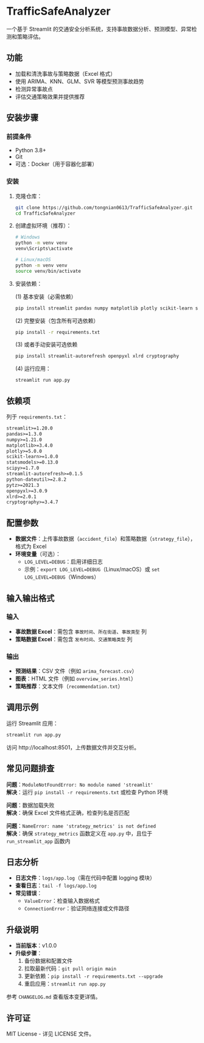 # TrafficSafeAnalyzer

一个基于 Streamlit 的交通安全分析系统，支持事故数据分析、预测模型、异常检测和策略评估。

## 功能

- 加载和清洗事故与策略数据（Excel 格式）
- 使用 ARIMA、KNN、GLM、SVR 等模型预测事故趋势
- 检测异常事故点
- 评估交通策略效果并提供推荐

## 安装步骤

### 前提条件

- Python 3.8+
- Git
- 可选：Docker（用于容器化部署）

### 安装

1. 克隆仓库：
   ```bash
   git clone https://github.com/tongnian0613/TrafficSafeAnalyzer.git
   cd TrafficSafeAnalyzer
   ```

2. 创建虚拟环境（推荐）：
   ```bash
   # Windows
   python -m venv venv
   venv\Scripts\activate
   
   # Linux/macOS
   python -m venv venv
   source venv/bin/activate
   ```

3. 安装依赖：

   (1) 基本安装（必需依赖）

   ```bash
   pip install streamlit pandas numpy matplotlib plotly scikit-learn statsmodels scipy
   ```

   (2) 完整安装（包含所有可选依赖）

   ```bash
   pip install -r requirements.txt
   ```

   (3) 或者手动安装可选依赖

   ```bash
   pip install streamlit-autorefresh openpyxl xlrd cryptography
   ```

   (4) 运行应用：

      ```bash
      streamlit run app.py
      ```

## 依赖项

列于 `requirements.txt`：

```txt
streamlit>=1.20.0
pandas>=1.3.0
numpy>=1.21.0
matplotlib>=3.4.0
plotly>=5.0.0
scikit-learn>=1.0.0
statsmodels>=0.13.0
scipy>=1.7.0
streamlit-autorefresh>=0.1.5
python-dateutil>=2.8.2
pytz>=2021.3
openpyxl>=3.0.9
xlrd>=2.0.1
cryptography>=3.4.7
```

## 配置参数

- **数据文件**：上传事故数据（`accident_file`）和策略数据（`strategy_file`），格式为 Excel
- **环境变量**（可选）：
  - `LOG_LEVEL=DEBUG`：启用详细日志
  - 示例：`export LOG_LEVEL=DEBUG`（Linux/macOS）或 `set LOG_LEVEL=DEBUG`（Windows）

## 输入输出格式

### 输入
- **事故数据 Excel**：需包含 `事故时间`、`所在街道`、`事故类型` 列
- **策略数据 Excel**：需包含 `发布时间`、`交通策略类型` 列

### 输出
- **预测结果**：CSV 文件（例如 `arima_forecast.csv`）
- **图表**：HTML 文件（例如 `overview_series.html`）
- **策略推荐**：文本文件（`recommendation.txt`）

## 调用示例

运行 Streamlit 应用：
```bash
streamlit run app.py
```

访问 http://localhost:8501，上传数据文件并交互分析。

## 常见问题排查

**问题**：`ModuleNotFoundError: No module named 'streamlit'`  
**解决**：运行 `pip install -r requirements.txt` 或检查 Python 环境

**问题**：数据加载失败  
**解决**：确保 Excel 文件格式正确，检查列名是否匹配

**问题**：`NameError: name 'strategy_metrics' is not defined`  
**解决**：确保 `strategy_metrics` 函数定义在 `app.py` 中，且位于 `run_streamlit_app` 函数内

## 日志分析

- **日志文件**：`logs/app.log`（需在代码中配置 logging 模块）
- **查看日志**：`tail -f logs/app.log`
- **常见错误**：
  - `ValueError`：检查输入数据格式
  - `ConnectionError`：验证网络连接或文件路径

## 升级说明

- **当前版本**：v1.0.0
- **升级步骤**：
  1. 备份数据和配置文件
  2. 拉取最新代码：`git pull origin main`
  3. 更新依赖：`pip install -r requirements.txt --upgrade`
  4. 重启应用：`streamlit run app.py`

参考 `CHANGELOG.md` 查看版本变更详情。

## 许可证

MIT License - 详见 LICENSE 文件。